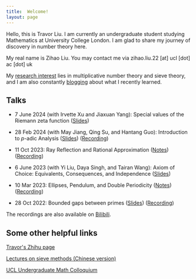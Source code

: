 ```yaml
---
title:  Welcome!
layout: page
---
```

Hello, this is Travor Liu. I am currently an undergraduate student studying Mathematics at University College London. I am glad to share my journey of discovery in number theory here.

My real name is Zihao Liu. You may contact me via zihao.liu.22 [at] ucl [dot] ac [dot] uk

My [research interest](/research/) lies in multiplicative number theory and sieve theory, and I am also constantly [blogging](/blogs/) about what I recently learned.

## Talks

- 7 June 2024 (with Irvette Xu and Jiaxuan Yang): Special values of the Riemann zeta function ([Slides](files/zeta-values.pdf))

- 28 Feb 2024 (with May Jiang, Qing Su, and Hantang Guo): Introduction to $p$-adic Analysis ([Slides](https://ucl-ug-col.github.io/past/slides/28feb24.pdf)) ([Recording](https://www.youtube.com/watch?v=0rtHSvbxd9s))

- 11 Oct 2023: Ray Reflection and Rational Approximation ([Notes](https://ucl-ug-col.github.io/past/notes/11oct23.pdf)) ([Recording](https://www.youtube.com/watch?v=gJHOogkgaA4&t=11s))

- 6 June 2023 (with Yi Liu, Daya Singh, and Tairan Wang): Axiom of Choice: Equivalents, Consequences, and Independence ([Slides](files/ac-slides.pdf))

- 10 Mar 2023: Ellipses, Pendulum, and Double Periodicity ([Notes](https://ucl-ug-col.github.io/past/notes/10mar23.pdf)) ([Recording]((https://www.youtube.com/watch?v=gtAM2S-vND4)))

- 28 Oct 2022: Bounded gaps between primes ([Slides](https://ucl-ug-col.github.io/past/slides/28oct22.pdf)) ([Recording]((https://www.youtube.com/watch?v=W5cDx4IEhS4)))

The recordings are also available on [Bilibili](https://space.bilibili.com/27074620/video).

## Some other helpful links

[Travor's Zhihu page](https://www.zhihu.com/people/travorlzh/posts)

[Lectures on sieve methods (Chinese version)](files/sieves.pdf)

[UCL Undergraduate Math Colloquium](https://ucl-ug-col.github.io/)